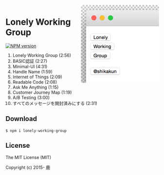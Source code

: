 <img src="https://github.com/shikakun/Lonely-Working-Group/raw/master/Lonely%20Working%20Group.png" width="256" alt="100% FREE DOWNLOAD NOW" align="right">

# Lonely Working Group

[![NPM version](https://img.shields.io/npm/v/lonely-working-group.svg)](https://www.npmjs.org/package/lonely-working-group)

1. Lonely Working Group (2:56)
2. BASIC認証 (2:27)
3. Minimal-UI (4:31)
4. Handle Name (1:59)
5. Internet of Things (2:09)
6. Readable Code (2:08)
7. Ask Me Anything (1:15)
8. Customer Journey Map (1:19)
9. A/B Testing (3:00)
10. すべてのメッセージを開封済みにする (2:31)

## Download

```
$ npm i lonely-working-group
```

## License

The MIT License (MIT)

Copyright (c) 2015- 鹿
